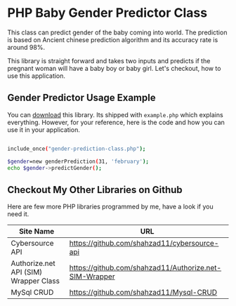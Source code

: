 
# PHP Baby Gender Predictor Class
This class can predict gender of the baby coming into world. The prediction is based on Ancient chinese prediction algorithm and its accuracy rate is around 98%.

This library is straight forward and takes two inputs and predicts if the pregnant woman will have a baby boy or baby girl. Let's checkout, how to use this application.

## Gender Predictor Usage Example
You can [download](https://github.com/shahzad11/php-gender-predictor-class/archive/master.zip) this library. Its shipped with `example.php` which explains everything. However, for your reference, here is the code and how you can use it in your application.

```sh

include_once("gender-prediction-class.php");

$gender=new genderPrediction(31, 'february');
echo $gender->predictGender();

```


## Checkout My Other Libraries on Github

Here are few more PHP libraries programmed by me, have a look if you need it.

| Site Name | URL |
| ------ | ------ |
| Cybersource API | https://github.com/shahzad11/cybersource-api |
| Authorize.net API (SIM) Wrapper Class | https://github.com/shahzad11/Authorize.net-SIM-Wrapper |
| MySql CRUD | https://github.com/shahzad11/Mysql-CRUD |
